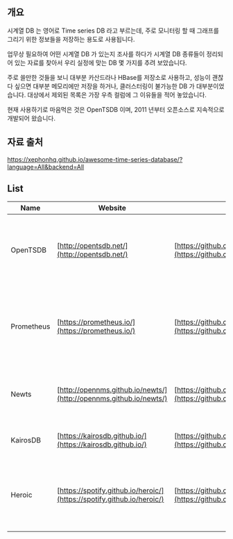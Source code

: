 ## 개요

시계열 DB 는 영어로 Time series DB 라고 부르는데, 주로 모니터링 할 때 그래프를 그리기 위한 정보들을 저장하는 용도로 사용됩니다.

업무상 필요하여 어떤 시계열 DB 가 있는지 조사를 하다가 시계열 DB 종류들이 정리되어 있는 자료를 찾아서 우리 실정에 맞는 DB 몇 가지를 추려 보았습니다.

주로 쓸만한 것들을 보니 대부분 카산드라나 HBase를 저장소로 사용하고,
성능이 괜찮다 싶으면 대부분 메모리에만 저장을 하거나, 클러스터링이 불가능한 DB 가 대부분이었습니다.
대상에서 제외된 목록은 가장 우측 컬럼에 그 이유들을 적어 놓았습니다.

현재 사용하기로 마음먹은 것은 OpenTSDB 이며, 2011 년부터 오픈소스로 지속적으로 개발되어 왔습니다.

## 자료 출처

https://xephonhq.github.io/awesome-time-series-database/?language=All&backend=All

## List

| Name | Website | GitHub | Description | Language | Collector | Storage |
| --- | --- | --- | --- | --- | --- | --- |
| OpenTSDB | [http://opentsdb.net/](http://opentsdb.net/) | [https://github.com/OpenTSDB/opentsdb](https://github.com/OpenTSDB/opentsdb) | Classical time series database on top of HBase. Now support Cassandra and Bigtable. | Java | [https://github.com/OpenTSDB/tcollector](https://github.com/OpenTSDB/tcollector) | HBase, Cassandra, Bigtable |
| Prometheus | [https://prometheus.io/](https://prometheus.io/) | [https://github.com/prometheus/prometheus](https://github.com/prometheus/prometheus) | systems and service monitoring system and time series database featuring pull model, alert, graph etc. | Go | - | custom, remote |
| Newts | [http://opennms.github.io/newts/](http://opennms.github.io/newts/) | [https://github.com/OpenNMS/newts/](https://github.com/OpenNMS/newts/) | a time-series data store support searching metadata | Java | - | Cassandra |
| KairosDB | [https://kairosdb.github.io/](https://kairosdb.github.io/) | [https://github.com/kairosdb/kairosdb](https://github.com/kairosdb/kairosdb) | Fast Time Series Database on Cassandra | Java | - | Cassandra |
| Heroic | [https://spotify.github.io/heroic/](https://spotify.github.io/heroic/) | [https://github.com/spotify/heroic](https://github.com/spotify/heroic) | Scalable time series database based on Bigtable, Cassandra, and Elasticsearch | Java | - | Bigtable, Cassandra, Elasticsearch |
